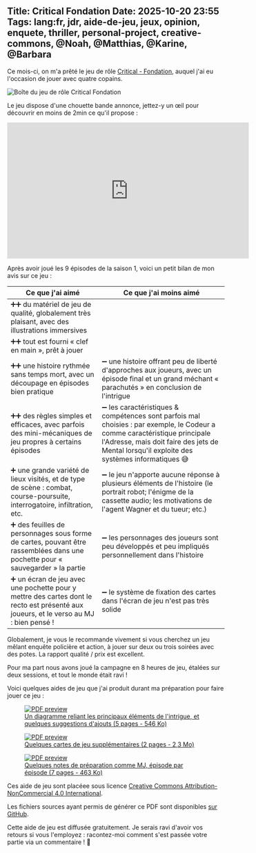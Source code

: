 Title: Critical Fondation
Date: 2025-10-20 23:55
Tags: lang:fr, jdr, aide-de-jeu, jeux, opinion, enquete, thriller, personal-project, creative-commons, @Noah, @Matthias, @Karine, @Barbara
---
Ce mois-ci, on m'a prêté le jeu de rôle [Critical - Fondation](https://www.gigamic-adds.com/game/critical/foundation), auquel j'ai eu l'occasion de jouer avec quatre copains.

![Boîte du jeu de rôle Critical Fondation](images/2025/10/critical-fondation-boite.png)

Le jeu dispose d'une chouette bande annonce, jettez-y un œil pour découvrir en moins de 2min ce qu'il propose :

<iframe width="560" height="315" src="https://www.youtube.com/embed/FhM7q9sZSx0" frameborder="0" allow="accelerometer; autoplay; clipboard-write; encrypted-media; gyroscope; picture-in-picture" allowfullscreen></iframe>

Après avoir joué les 9 épisodes de la saison 1, voici un petit bilan de mon avis sur ce jeu :

Ce que j'ai aimé | Ce que j'ai moins aimé
---|-
➕➕ du matériel de jeu de qualité, globalement très plaisant, avec des illustrations immersives |
➕➕ tout est fourni « clef en main », prêt à jouer |
➕➕ une histoire rythmée sans temps mort, avec un découpage en épisodes bien pratique | ➖ une histoire offrant peu de liberté d'approches aux joueurs, avec un épisode final et un grand méchant « parachutés » en conclusion de l'intrigue
➕➕ des règles simples et efficaces, avec parfois des mini-mécaniques de jeu propres à certains épisodes | ➖ les caractéristiques & compétences sont parfois mal choisies : par exemple, le Codeur a comme caractéristique principale l'Adresse, mais doit faire des jets de Mental lorsqu'il exploite des systèmes informatiques 😅
➕ une grande variété de lieux visités, et de type de scène : combat, course-poursuite, interrogatoire, infiltration, etc. | ➖ le jeu n'apporte aucune réponse à plusieurs éléments de l'histoire (le portrait robot; l'énigme de la cassette audio; les motivations de l'agent Wagner et du tueur; etc.)
➕ des feuilles de personnages sous forme de cartes, pouvant être rassemblées dans une pochette pour « sauvegarder » la partie | ➖ les personnages des joueurs sont peu développés et peu impliqués personnellement dans l'histoire
➕ un écran de jeu avec une pochette pour y mettre des cartes dont le recto est présenté aux joueurs, et le verso au MJ : bien pensé ! | ➖ le système de fixation des cartes dans l'écran de jeu n'est pas très solide

Globalement, je vous le recommande vivement si vous cherchez un jeu mêlant enquête policière et action,
à jouer sur deux ou trois soirées avec des potes.
La rapport qualité / prix est excellent.

Pour ma part nous avons joué la campagne en 8 heures de jeu, étalées sur deux sessions,
et tout le monde était ravi !

Voici quelques aides de jeu que j'ai produit durant ma préparation pour faire jouer ce jeu :

<a href="https://lucas-c.github.io/jdr/CriticalFondation/CriticalFondation-Saison1-Diagramme.pdf">
  <figure>
    <img class="thumbnail" alt="PDF preview" src="images/2025/10/DiagrammeDeLaSaison1-Etendu-pdf-thumbnail.jpg">
    <figcaption>Un diagramme reliant les principaux éléments de l'intrigue, et quelques suggestions d'ajouts (5 pages - 546 Ko)</figcaption>
  </figure>
</a>

<a href="https://lucas-c.github.io/jdr/CriticalFondation/CriticalFondation-Saison1-Cartes.pdf">
  <figure>
    <img class="thumbnail" alt="PDF preview" src="images/2025/10/Cartes-pdf-thumbnail.jpg">
    <figcaption>Quelques cartes de jeu supplémentaires (2 pages - 2,3 Mo)</figcaption>
  </figure>
</a>

<a href="https://lucas-c.github.io/jdr/CriticalFondation/CriticalFondation-Saison1-NotesEpisodes.pdf">
  <figure>
    <img class="thumbnail" alt="PDF preview" src="images/2025/10/Saison1-Notes-pdf-thumbnail.jpg">
    <figcaption>Quelques notes de préparation comme MJ, épisode par épisode (7 pages - 463 Ko)</figcaption>
  </figure>
</a>


Ces aide de jeu sont placéee sous licence <a rel="license" href="http://creativecommons.org/licenses/by-nc/4.0/">Creative Commons Attribution-NonCommercial 4.0 International</a>.

Les fichiers sources ayant permis de générer ce PDF sont disponibles [sur GitHub](https://github.com/Lucas-C/jdr/tree/master/CriticalFondation). 

Cette aide de jeu est diffusée gratuitement.
Je serais ravi d'avoir vos retours si vous l'employez :
racontez-moi comment s'est passée votre partie via un commentaire ! 🙂


<style>
article img.thumbnail { max-height: 20rem; max-width: 20rem; }
article iframe { display: block; margin: 1rem auto; }
article table { border-collapse: collapse; margin: 2rem auto; border-style: hidden; }
article table td { width: 50%; }
article td, article th { border: 2px solid #444; padding: .5rem; }
</style>


<!-- Com'
* [x] https://www.casusno.fr/viewtopic.php?t=40929&sid=562977418b92d440b4e4e02354d30f1d&start=180
* [x] Scénariothèque
-->
